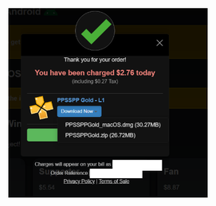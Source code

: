 <img src="https://github.com/vlain1337/ppssppgold/blob/main/Screenshot%20(770).png?raw=true" alt="alt text" width="400"/>

